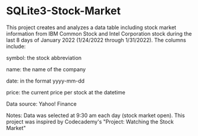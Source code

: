 # SQLite3-Stock-Market

This project creates and analyzes a data table including stock market information from IBM Common Stock and Intel Corporation stock during the last 8 days of January 2022 (1/24/2022 through 1/31/2022). The columns include:

symbol: the stock abbreviation

name: the name of the company

date: in the format yyyy-mm-dd

price: the current price per stock at the datetime

Data source: Yahoo! Finance

Notes: Data was selected at 9:30 am each day (stock market open). This project was inspired by Codecademy's "Project: Watching the Stock Market"
